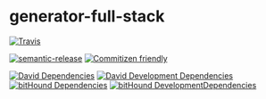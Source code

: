 # generator-full-stack
[![Travis](https://img.shields.io/travis/saiichihashimoto/generator-full-stack/master.svg?style=flat-square&maxAge=3600)](https://travis-ci.org/saiichihashimoto/generator-full-stack)

[![semantic-release](https://img.shields.io/badge/%20%20%F0%9F%93%A6%F0%9F%9A%80-semantic--release-e10079.svg?style=flat-square)](https://github.com/semantic-release/semantic-release)
[![Commitizen friendly](https://img.shields.io/badge/commitizen-friendly-brightgreen.svg?style=flat-square&maxAge=3600)](http://commitizen.github.io/cz-cli/)

[![David Dependencies](https://img.shields.io/david/saiichihashimoto/generator-full-stack.svg?style=flat-square&maxAge=3600)](https://david-dm.org/saiichihashimoto/generator-full-stack)
[![David Development Dependencies](https://img.shields.io/david/dev/saiichihashimoto/generator-full-stack.svg?style=flat-square&maxAge=3600)](https://david-dm.org/saiichihashimoto/generator-full-stack?type=dev)
[![bitHound Dependencies](https://img.shields.io/bithound/dependencies/github/saiichihashimoto/generator-full-stack.svg?style=flat-square&maxAge=3600)](https://www.bithound.io/github/saiichihashimoto/generator-full-stack/master/dependencies/npm)
[![bitHound DevelopmentDependencies](https://img.shields.io/bithound/devDependencies/github/saiichihashimoto/generator-full-stack.svg?style=flat-square&maxAge=3600)](https://www.bithound.io/github/saiichihashimoto/generator-full-stack/master/dependencies/npm)
